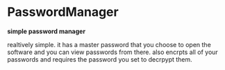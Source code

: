 # PasswordManager


**simple password manager**



realtively simple. it has a master password that you choose to open the software and you can view passwords from there.
also encrpts all of your passwords and requires the password you set to decrpypt them.
